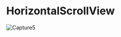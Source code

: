 # HorizontalScrollView
![Capture5](https://user-images.githubusercontent.com/61504827/122640750-cc323a80-d11e-11eb-9999-f0414755c809.PNG)
